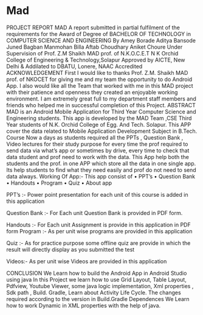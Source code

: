 # Mad
PROJECT REPORT
MAD
A report submitted in partial fulfilment of the requirements for the Award of 
Degree of
BACHELOR OF TECHNOLOGY
in
COMPUTER SCIENCE AND ENGINEERING
By
Amey Borade
Aditya Bansode
Juned Bagban
Manmohan Billa
Aftab Choudhary
Aniket Choure
Under Supervision of
Prof. Z.M Shaikh MAD prof. of
N.K.O.C.E.T
N K Orchid College of Engineering & Technology,Solapur
Approved by AICTE, New Delhi & Addilated to DBATU, Lonere, 
NAAC Accredited
ACKNOWLEDGEMENT
First I would like to thanks Prof. Z.M. Shaikh MAD prof. of NKOCET for 
giving me and my team the opportunity to do Android App.
I also would like all the Team that worked with me in this MAD project 
with their patience and openness they created an enjoyable working 
environment.
I am extremely great full to my department staff members and friends 
who helped me in successful completion of this Project.
ABSTRACT
MAD is an Android Mobile Application for Third Year Computer 
Science and Engineering students.
This app is developed by the MAD Team ,CSE Third Year 
students of N.K. Orchid College of Egg. And Tech. Solapur.
This APP cover the data related to Mobile Application 
Development Subject in B.Tech. Course 
Now a days as students required all the PPTs , Question Bank , 
Video lectures for their study purpose for every time the prof 
required to send data via what’s app or sometimes by drive, every 
time to check that data student and prof need to work with the data.
This App help both the students and the prof. in one APP which 
store all the data in one single app. Its help students to find what 
they need easily and prof do not need to send data always.
Working Of App:-
This app consist of 
• PPT’s
• Question Bank
• Handouts
• Program
• Quiz
• About app
 
PPT’s :-
Power point presentation for each unit of this course is added 
in this application 
 
Question Bank :-
For Each unit Question Bank is provided in PDF form.
 
Handouts :-
For Each unit Assignment is provide in this application in PDF 
form
Program :-
As per unit wise programs are provided in this application
 
Quiz :-
As for practice purpose some offline quiz are provide in which 
the result will directly display as you submitted the test
 
Videos:-
As per unit wise Videos are provided in this application
 
CONCLUSION
We Learn how to build the Android App in Android Studio using java
In this Project we learn how to use Grid Layout, Table Layout, Pdfview, Youtube 
Viewer, some java logic implementation, Xml properties , Sdk path , Build.
Gradle, Learn about Activity Life Cycle.
The changes required according to the version in Build.Gradle
Dependences
We Learn how to work Dynamic in XML properties with the help of java.
